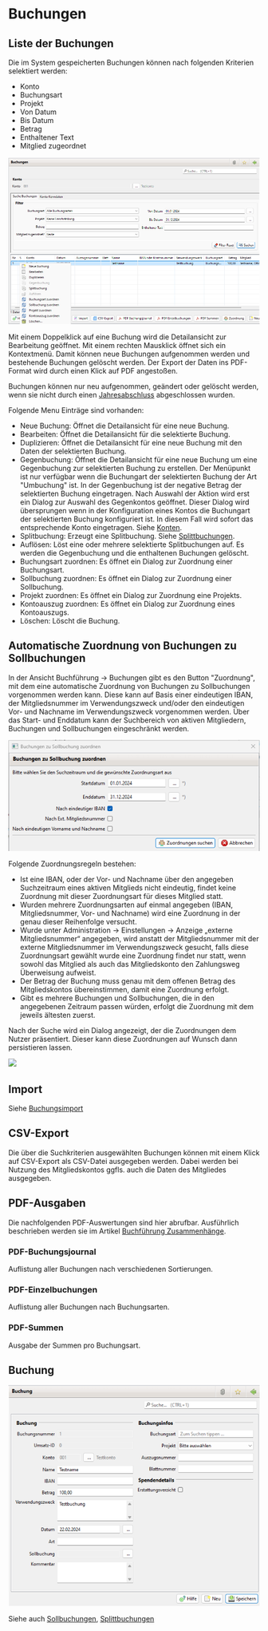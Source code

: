 # Buchungen

## Liste der Buchungen

Die im System gespeicherten Buchungen können nach folgenden Kriterien selektiert werden:

* Konto
* Buchungsart
* Projekt
* Von Datum
* Bis Datum
* Betrag
* Enthaltener Text
* Mitglied zugeordnet

![](../../assets/buchungen.png)

Mit einem Doppelklick auf eine Buchung wird die Detailansicht zur Bearbeitung geöffnet. Mit einem rechten Mausklick öffnet sich ein Kontextmenü. Damit können neue Buchungen aufgenommen werden und bestehende Buchungen gelöscht werden. Der Export der Daten ins PDF-Format wird durch einen Klick auf PDF angestoßen.

Buchungen können nur neu aufgenommen, geändert oder gelöscht werden, wenn sie nicht durch einen [Jahresabschluss](jahresabschluss.md) abgeschlossen wurden.

Folgende Menu Einträge sind vorhanden:

* Neue Buchung: Öffnet die Detailansicht für eine neue Buchung.
* Bearbeiten: Öffnet die Detailansicht für die selektierte Buchung.
* Duplizieren: Öffnet die Detailansicht für eine neue Buchung mit den Daten der selektierten Buchung.
* Gegenbuchung: Öffnet die Detailansicht für eine neue Buchung um eine Gegenbuchung zur selektierten Buchung zu erstellen. Der Menüpunkt ist nur verfügbar wenn die Buchungart der selektierten Buchung der Art "Umbuchung" ist. In der Gegenbuchung ist der negative Betrag der selektierten Buchung eingetragen. Nach Auswahl der Aktion wird erst ein Dialog zur Auswahl des Gegenkontos geöffnet. Dieser Dialog wird übersprungen wenn in der Konfiguration eines Kontos die Buchungart der selektierten Buchung konfiguriert ist. In diesem Fall wird sofort das entsprechende Konto eingetragen. Siehe [Konten](konten.md).
* Splitbuchung: Erzeugt eine Splitbuchung. Siehe [Splittbuchungen](splittbuchungen.md).
* Auflösen: Löst eine oder mehrere selektierte Splitbuchungen auf. Es werden die Gegenbuchung und die enthaltenen Buchungen gelöscht.
* Buchungsart zuordnen: Es öffnet ein Dialog zur Zuordnung einer Buchungsart.
* Sollbuchung zuordnen: Es öffnet ein Dialog zur Zuordnung einer Sollbuchung. 
* Projekt zuordnen: Es öffnet ein Dialog zur Zuordnung eine Projekts.
* Kontoauszug zuordnen: Es öffnet ein Dialog zur Zuordnung eines Kontoauszugs. 
* Löschen: Löscht die Buchung.

## Automatische Zuordnung von Buchungen zu Sollbuchungen

In der Ansicht Buchführung -> Buchungen gibt es den Button "Zuordnung", mit dem eine automatische Zuordnung von Buchungen zu Sollbuchungen vorgenommen werden kann. Diese kann auf Basis einer eindeutigen IBAN, der Mitgliedsnummer im Verwendungszweck und/oder den eindeutigen Vor- und Nachname im Verwendungszweck vorgenommen werden. Über das Start- und Enddatum kann der Suchbereich von aktiven Mitgliedern, Buchungen und Sollbuchungen eingeschränkt werden.

![](../../assets/automatische-sollbuchung-zuordnung.png)

Folgende Zuordnungsregeln bestehen:

* Ist eine IBAN, oder der Vor- und Nachname über den angegeben Suchzeitraum eines aktiven Mitglieds nicht eindeutig, findet keine Zuordnung mit dieser Zuordnungsart für dieses Mitglied statt.
* Wurden mehrere Zuordnungsarten auf einmal angegeben (IBAN, Mitgliedsnummer, Vor- und Nachname) wird eine Zuordnung in der genau dieser Reihenfolge versucht.
* Wurde unter Administration -> Einstellungen -> Anzeige „externe Mitgliedsnummer“ angegeben, wird anstatt der Mitgliedsnummer mit der externe Mitgliedsnummer im Verwendungszweck gesucht, falls diese Zuordnungsart gewählt wurde eine Zuordnung findet nur statt, wenn sowohl das Mitglied als auch das Mitgliedskonto den Zahlungsweg Überweisung aufweist.
* Der Betrag der Buchung muss genau mit dem offenen Betrag des Mitgliedskontos übereinstimmen, damit eine Zuordnung erfolgt.
* Gibt es mehrere Buchungen und Sollbuchungen, die in den angegebenen Zeitraum passen würden, erfolgt die Zuordnung mit dem jeweils ältesten zuerst.

Nach der Suche wird ein Dialog angezeigt, der die Zuordnungen dem Nutzer präsentiert. Dieser kann diese Zuordnungen auf Wunsch dann persistieren lassen.

![](../../assets/automatische-buchungszuordnung-mitglied-bestaetigen.png)

## Import

Siehe [Buchungsimport](buchungsimport.md)

## CSV-Export

Die über die Suchkriterien ausgewählten Buchungen können mit einem Klick auf CSV-Export als CSV-Datei ausgegeben werden. Dabei werden bei Nutzung des Mitgliedskontos ggfls. auch die Daten des Mitgliedes ausgegeben.

## PDF-Ausgaben

Die nachfolgenden PDF-Auswertungen sind hier abrufbar. Ausführlich beschrieben werden sie im Artikel [Buchführung Zusammenhänge](../../sonstiges/buchfuhrung-zusammenhange.md).

### PDF-Buchungsjournal

Auflistung aller Buchungen nach verschiedenen Sortierungen.

### PDF-Einzelbuchungen

Auflistung aller Buchungen nach Buchungsarten.

### PDF-Summen

Ausgabe der Summen pro Buchungsart.

## Buchung

![](../../assets/buchung.png)

Siehe auch [Sollbuchungen](../mitglieder/mitgliedskonto.md), [Splittbuchungen](splittbuchungen.md)

